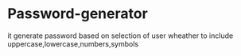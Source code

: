 # Password-generator
it generate password based on selection of user wheather to include uppercase,lowercase,numbers,symbols
